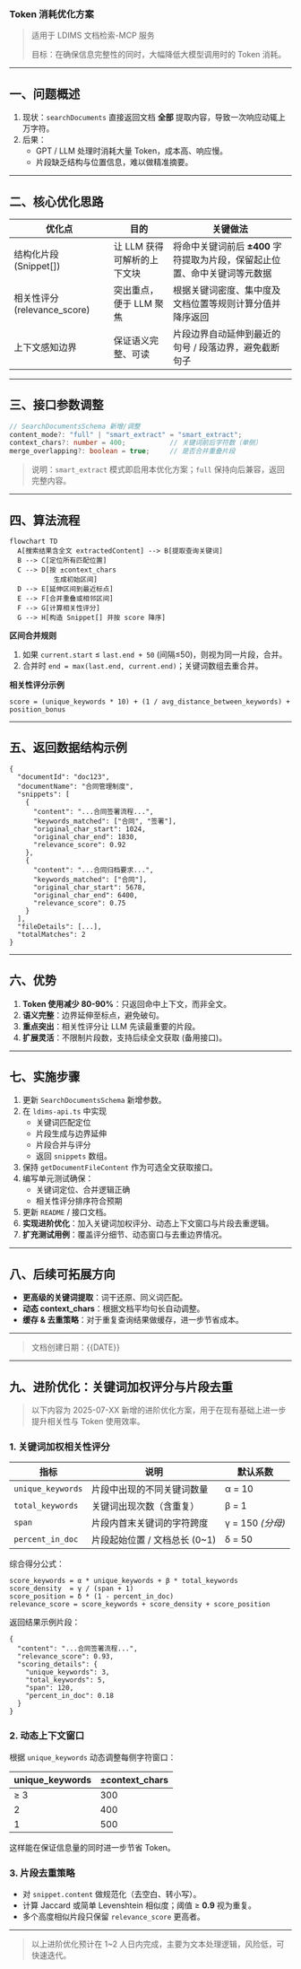 ### Token 消耗优化方案

> 适用于 LDIMS 文档检索-MCP 服务
>
> 目标：在确保信息完整性的同时，大幅降低大模型调用时的 Token 消耗。

---

## 一、问题概述

1. 现状：`searchDocuments` 直接返回文档 **全部** 提取内容，导致一次响应动辄上万字符。
2. 后果：
   - GPT / LLM 处理时消耗大量 Token，成本高、响应慢。
   - 片段缺乏结构与位置信息，难以做精准摘要。

---

## 二、核心优化思路

| 优化点                       | 目的                        | 关键做法                                                                   |
| ---------------------------- | --------------------------- | -------------------------------------------------------------------------- |
| 结构化片段 (Snippet[])       | 让 LLM 获得可解析的上下文块 | 将命中关键词前后 **±400** 字符提取为片段，保留起止位置、命中关键词等元数据 |
| 相关性评分 (relevance_score) | 突出重点，便于 LLM 聚焦     | 根据关键词密度、集中度及文档位置等规则计算分值并降序返回                   |
| 上下文感知边界               | 保证语义完整、可读          | 片段边界自动延伸到最近的句号 / 段落边界，避免截断句子                      |

---

## 三、接口参数调整

```ts
// SearchDocumentsSchema 新增/调整
content_mode?: "full" | "smart_extract" = "smart_extract";
context_chars?: number = 400;           // 关键词前后字符数（单侧）
merge_overlapping?: boolean = true;     // 是否合并重叠片段
```

> 说明：`smart_extract` 模式即启用本优化方案；`full` 保持向后兼容，返回完整内容。

---

## 四、算法流程

```mermaid
flowchart TD
  A[搜索结果含全文 extractedContent] --> B[提取查询关键词]
  B --> C[定位所有匹配位置]
  C --> D[按 ±context_chars
           生成初始区间]
  D --> E[延伸区间到最近标点]
  E --> F[合并重叠或相邻区间]
  F --> G[计算相关性评分]
  G --> H[构造 Snippet[] 并按 score 降序]
```

**区间合并规则**

1. 如果 `current.start` ≤ `last.end + 50` (间隔≤50)，则视为同一片段，合并。
2. 合并时 `end = max(last.end, current.end)`；关键词数组去重合并。

**相关性评分示例**

```
score = (unique_keywords * 10) + (1 / avg_distance_between_keywords) + position_bonus
```

---

## 五、返回数据结构示例

```jsonc
{
  "documentId": "doc123",
  "documentName": "合同管理制度",
  "snippets": [
    {
      "content": "...合同签署流程...",
      "keywords_matched": ["合同", "签署"],
      "original_char_start": 1024,
      "original_char_end": 1830,
      "relevance_score": 0.92
    },
    {
      "content": "...合同归档要求...",
      "keywords_matched": ["合同"],
      "original_char_start": 5678,
      "original_char_end": 6400,
      "relevance_score": 0.75
    }
  ],
  "fileDetails": [...],
  "totalMatches": 2
}
```

---

## 六、优势

1. **Token 使用减少 80-90%**：只返回命中上下文，而非全文。
2. **语义完整**：边界延伸至标点，避免破句。
3. **重点突出**：相关性评分让 LLM 先读最重要的片段。
4. **扩展灵活**：不限制片段数，支持后续全文获取 (备用接口)。

---

## 七、实施步骤

1. 更新 `SearchDocumentsSchema` 新增参数。
2. 在 `ldims-api.ts` 中实现
   - 关键词匹配定位
   - 片段生成与边界延伸
   - 片段合并与评分
   - 返回 `snippets` 数组。
3. 保持 `getDocumentFileContent` 作为可选全文获取接口。
4. 编写单元测试确保：
   - 关键词定位、合并逻辑正确
   - 相关性评分排序符合预期
5. 更新 `README` / 接口文档。
6. **实现进阶优化**：加入关键词加权评分、动态上下文窗口与片段去重逻辑。
7. **扩充测试用例**：覆盖评分细节、动态窗口与去重边界情况。

---

## 八、后续可拓展方向

- **更高级的关键词提取**：词干还原、同义词匹配。
- **动态 context_chars**：根据文档平均句长自动调整。
- **缓存 & 去重策略**：对于重复查询结果做缓存，进一步节省成本。

---

> 文档创建日期：{{DATE}}

---

## 九、进阶优化：关键词加权评分与片段去重

> 以下内容为 2025-07-XX 新增的进阶优化方案，用于在现有基础上进一步提升相关性与 Token 使用效率。

### 1. 关键词加权相关性评分

| 指标              | 说明                          | 默认系数         |
| ----------------- | ----------------------------- | ---------------- |
| `unique_keywords` | 片段中出现的不同关键词数量    | α = 10           |
| `total_keywords`  | 关键词出现次数（含重复）      | β = 1            |
| `span`            | 片段内首末关键词的字符跨度    | γ = 150 _(分母)_ |
| `percent_in_doc`  | 片段起始位置 / 文档总长 (0~1) | δ = 50           |

综合得分公式：

```text
score_keywords = α * unique_keywords + β * total_keywords
score_density  = γ / (span + 1)
score_position = δ * (1 - percent_in_doc)
relevance_score = score_keywords + score_density + score_position
```

返回结果示例片段：

```jsonc
{
  "content": "...合同签署流程...",
  "relevance_score": 0.93,
  "scoring_details": {
    "unique_keywords": 3,
    "total_keywords": 5,
    "span": 120,
    "percent_in_doc": 0.18
  }
}
```

### 2. 动态上下文窗口

根据 `unique_keywords` 动态调整每侧字符窗口：

| unique_keywords | ±context_chars |
| --------------- | -------------- |
| ≥ 3             | 300            |
| 2               | 400            |
| 1               | 500            |

这样能在保证信息量的同时进一步节省 Token。

### 3. 片段去重策略

- 对 `snippet.content` 做规范化（去空白、转小写）。
- 计算 Jaccard 或简单 Levenshtein 相似度；阈值 ≥ **0.9** 视为重复。
- 多个高度相似片段只保留 `relevance_score` 更高者。

---

> 以上进阶优化预计在 1~2 人日内完成，主要为文本处理逻辑，风险低，可快速迭代。
